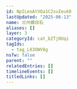 ```yaml
---
id: NpILeoAtVQa1C2suIeuk0
lastUpdated: "2025-06-13"
name: 兰州螺纹石
aliases: []
layer: 3
categoryId: cat_bZTj0Uqi
tagIds:
  - tag_L83OWV8g
nsfw: false
parent: ""
relatedEntries: []
timelineEvents: []
titledLinks: []
---
```


